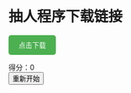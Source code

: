 # 抽人程序下载链接
[<button style="padding: 10px 20px; background-color: #4CAF50; color: white; border: none; border-radius: 5px;">点击下载</button>](https://www.123865.com/s/KypqVv-lnJzH)

<div class="game-container">
  <canvas id="snakeGame" width="400" height="400"></canvas>
  <div id="score">得分：0</div>
  <button id="resetBtn">重新开始</button>
</div>

<style>
/* 新增移动端优化样式 */
.game-container {
  touch-action: none; /* 禁用默认触摸行为 */
  overscroll-behavior: contain; /* 阻止页面滚动 */
}

#snakeGame {
  touch-action: none; /* 禁用画布区域的触摸滚动 */
}
</style>

<script>
// 修改后的重置按钮事件绑定
document.getElementById('resetBtn').addEventListener('click', resetGame);

// 优化后的触摸事件处理
let touchStartTime = 0;
let validTouch = false;

canvas.addEventListener('touchstart', function(e) {
  e.preventDefault();
  touchStartX = e.touches[0].clientX;
  touchStartY = e.touches[0].clientY;
  touchStartTime = Date.now();
  validTouch = true;
});

canvas.addEventListener('touchmove', function(e) {
  e.preventDefault();
  if (!validTouch) return;
  
  const touchEndX = e.touches[0].clientX;
  const touchEndY = e.touches[0].clientY;
  
  // 判断滑动有效性（防止误触）
  if (Date.now() - touchStartTime < 50) return;
  
  const deltaX = touchEndX - touchStartX;
  const deltaY = touchEndY - touchStartY;
  
  if (Math.abs(deltaX) > 10 || Math.abs(deltaY) > 10) {
    handleSwipe(deltaX, deltaY);
    validTouch = false; // 防止持续触发
  }
});

function handleSwipe(deltaX, deltaY) {
  if (Math.abs(deltaX) > Math.abs(deltaY)) {
    // 水平滑动
    changeDirection({ key: deltaX > 0 ? 'ArrowRight' : 'ArrowLeft' });
  } else {
    // 垂直滑动
    changeDirection({ key: deltaY > 0 ? 'ArrowDown' : 'ArrowUp' });
  }
}

// 强化重置功能
function resetGame() {
  snake = [{ x: 10, y: 10 }];
  dx = 0;
  dy = 0;
  score = 0;
  document.getElementById('score').textContent = '得分：0';
  generateFood();
  
  // 确保游戏循环重启
  if (typeof gameLoop !== 'undefined') cancelAnimationFrame(gameLoop);
  gameLoop = requestAnimationFrame(drawGame);
}

// 修改游戏循环为requestAnimationFrame
let gameLoop;
function drawGame() {
  // ...原有drawGame内容...
  gameLoop = requestAnimationFrame(drawGame);
}

// 初始化时启动游戏
resetGame();
</script>

